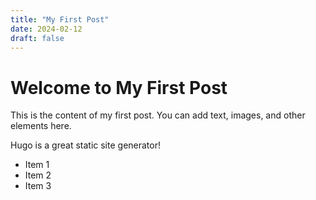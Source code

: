 ```yaml
---
title: "My First Post"
date: 2024-02-12
draft: false
---
```


# Welcome to My First Post

This is the content of my first post. You can add text, images, and other elements here.

Hugo is a great static site generator!

- Item 1
- Item 2
- Item 3
